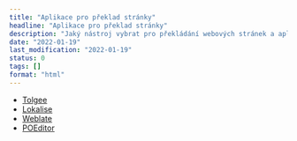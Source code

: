 ```yaml
---
title: "Aplikace pro překlad stránky"
headline: "Aplikace pro překlad stránky"
description: "Jaký nástroj vybrat pro překládání webových stránek a aplikací."
date: "2022-01-19"
last_modification: "2022-01-19"
status: 0
tags: []
format: "html"
---
```


<ul>
  <li><a href="https://tolgee.io">Tolgee</a></li>
  <li><a href="https://lokalise.com">Lokalise</a></li>
  <li><a href="https://weblate.org/cs/">Weblate</a></li>
  <li><a href="https://poeditor.com">POEditor</a></li>
</ul>